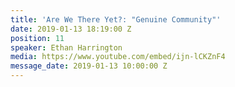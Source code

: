 ```yaml
---
title: 'Are We There Yet?: "Genuine Community"'
date: 2019-01-13 18:19:00 Z
position: 11
speaker: Ethan Harrington
media: https://www.youtube.com/embed/ijn-lCKZnF4
message_date: 2019-01-13 10:00:00 Z
---
```


